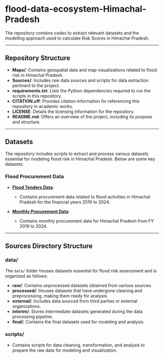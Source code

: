 # flood-data-ecosystem-Himachal-Pradesh
The repository contains codes to extract relevant datasets and the modelling approach used to calculate Risk Scores in Himachal Pradesh.

---

## Repository Structure

- **Maps/**: Contains geospatial data and map visualizations related to flood risk in Himachal Pradesh.
- **Sources/**: Includes raw data sources and scripts for data extraction pertinent to the project.
- **requirements.txt**: Lists the Python dependencies required to run the scripts in this repository.
- **CITATION.cff**: Provides citation information for referencing this repository in academic works.
- **LICENSE**: Details the licensing information for the repository.
- **README.md**: Offers an overview of the project, including its purpose and structure.

---


## Datasets

The repository includes scripts to extract and process various datasets essential for modeling flood risk in Himachal Pradesh. Below are some key datasets:

### Flood Procurement Data
- **[Flood Tenders Data](https://github.com/CivicDataLab/flood-data-ecosystem-Himachal-Pradesh/tree/main/Sources/TENDERS/data/flood_tenders)**:
  - Contains procurement data related to flood activities in Himachal Pradesh for the financial years 2019 to 2024.

- **[Monthly Procurement Data](https://github.com/CivicDataLab/flood-data-ecosystem-Himachal-Pradesh/tree/main/Sources/TENDERS/data/monthly_tenders)**:
  - Contains monthly procurement data for Himachal Pradesh from FY 2019 to 2024.

---

## Sources Directory Structure

### **data/**

The `data/` folder houses datasets essential for flood risk assessment and is organized as follows:

- **raw/**: Contains unprocessed datasets obtained from various sources.
- **processed/**: Houses datasets that have undergone cleaning and preprocessing, making them ready for analysis.
- **external/**: Includes data sourced from third parties or external organizations.
- **interim/**: Stores intermediate datasets generated during the data processing pipeline.
- **final/**: Contains the final datasets used for modeling and analysis.

### **scripts/**

- Contains scripts for data cleaning, transformation, and analysis to prepare the raw data for modeling and visualization.
